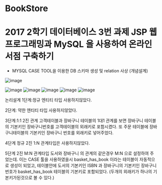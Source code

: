 # BookStore
2017 2학기 데이터베이스 3번 과제
JSP 웹 프로그래밍과 MySQL 을 사용하여 온라인 서점 구축하기
============

-	MYSQL CASE TOOL을 이용한 DB 스키마 생성 및 relation 사상 (개념설계)

![image](https://user-images.githubusercontent.com/34965935/43259061-f87557f0-910f-11e8-8f17-74dac50b9b0c.png)

![image](https://user-images.githubusercontent.com/34965935/43259068-fc4dae22-910f-11e8-9679-4258b27ed34d.png)
![image](https://user-images.githubusercontent.com/34965935/43259079-039e89e4-9110-11e8-837f-6c990c6db348.png)
![image](https://user-images.githubusercontent.com/34965935/43259090-086273d2-9110-11e8-9abf-f7ddbe6dd3ab.png)
![image](https://user-images.githubusercontent.com/34965935/43259093-0dea5b94-9110-11e8-9c38-dc9304adbb2b.png)
![image](https://user-images.githubusercontent.com/34965935/43259102-146cef72-9110-11e8-9cd1-2846ed1376e9.png)

논리설계
1단계:정규 엔티티 타입
사용하지않았다.

2단계: 약한 엔티티 타입
사용하지않았다.

3단계:1:1 2진 관계
고객테이블과 장바구니 테이블의 1대1 관계를 보면 장바구니 테이블의 기본키인 장바구니번호를 고객테이블의 외래키로 포함시켰다.
또 주문 테이블에 장바구니테이블의 기본키인 장바구니 번호를 외래키로 넣어주었다.

4단계
정규 2진 1:N 관계타입은 사용하지않았다.

5단계 2진 M:N 관계타입
도서와 장바구니 의 관계의 같은경우 M:N 으로 설정하여 주었는데.
이는 CASE 툴을 사용하였을시 basket_has_book 이라는 테이블이 자동적으로
생성이 되었고, 테이블안에 도서의 기본키인 ISBN 과 장바구니의 기본키인 장바구니 번호가 
basket_has_book 테이블의 기본키로 포함되었다. (두개의 외래키가 하나의 기본키가된것으로 볼 수 있다.)
